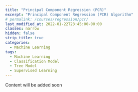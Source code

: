 ```yaml
---
title: "Principal Component Regression (PCR)"
excerpt: "Principal Component Regression (PCR) Algorithm"
# permalink: /courses/regression/pcr/
last_modified_at: 2022-01-22T23:45:00-00:00
classes: narrow
hidden: false
strip_title: true
categories:
  - Machine Learning
tags: 
  - Machine Learning
  - Classification Model
  - Tree Model
  - Supervised Learning
---
```

Content will be added soon